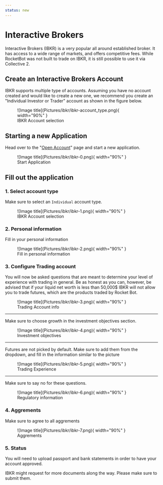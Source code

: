 ```yaml
---
status: new
---
```

# Interactive Brokers

Interactive Brokers (IBKR) is a very popular all around established broker. It has access to a wide range of markets, and offers competitive fees.
While RocketBot was not built to trade on IBKR, it is still possible to use it via Collective 2.


## Create an Interactive Brokers Account
IBKR supports multiple type of accounts. Assuming you have no account created and would like to create a new one, we recommend you create an "Individual Investor or Trader" account as shown in the figure below.

<figure markdown>
  ![Image title](Pictures/ibkr/ibkr-account_type.png){ width="90%" }
  <figcaption>IBKR Account selection</figcaption>
</figure>

## Starting a new Application

Head over to the "[Open Account](https://ndcdyn.interactivebrokers.com/Universal/Application)" page and start a new application.


<figure markdown>
  ![Image title](Pictures/ibkr/ibkr-0.png){ width="90%" }
  <figcaption>Start Application</figcaption>
</figure>

## Fill out the application
### 1. Select account type

Make sure to select an `Individual` account type.

<figure markdown>
  ![Image title](Pictures/ibkr/ibkr-1.png){ width="90%" }
  <figcaption>IBKR Account selection</figcaption>
</figure>

### 2. Personal information

Fill in your personal information

<figure markdown>
  ![Image title](Pictures/ibkr/ibkr-2.png){ width="90%" }
  <figcaption>Fill in personal information</figcaption>
</figure>




### 3. Configure Trading account

You will now be asked questions that are meant to determine your level of experience with trading in general.
Be as honest as you can, however, be advised that if your liquid net worth is less than 50,000$ IBKR will not allow you to trade futures, which are the products traded by Rocket Bot.

<figure markdown>
  ![Image title](Pictures/ibkr/ibkr-3.png){ width="90%" }
  <figcaption>Trading Account info</figcaption>
</figure>

-----

Make sure to choose growth in the investment objectives section.

<figure markdown>
  ![Image title](Pictures/ibkr/ibkr-4.png){ width="90%" }
  <figcaption>Investment objectives</figcaption>
</figure>

-----

Futures are not picked by default. Make sure to add them from the dropdown, and fill in the information similar to the picture

<figure markdown>
  ![Image title](Pictures/ibkr/ibkr-5.png){ width="90%" }
  <figcaption>Trading Experience</figcaption>
</figure>

-----

Make sure to say no for these questions.

<figure markdown>
  ![Image title](Pictures/ibkr/ibkr-6.png){ width="90%" }
  <figcaption>Regulatory information</figcaption>
</figure>



### 4. Aggrements

Make sure to agree to all aggrements

<figure markdown>
  ![Image title](Pictures/ibkr/ibkr-7.png){ width="90%" }
  <figcaption>Aggrements</figcaption>
</figure>

### 5. Status
 
You will need to upload passport and bank statements in order to have your account approved.

IBKR might request for more documents along the way. Please make sure to submit them.

